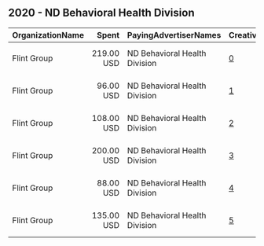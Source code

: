 ## 2020 - ND Behavioral Health Division 
|OrganizationName|Spent|PayingAdvertiserNames|CreativeUrls|Impressions|Genders|AgeBrackets|CountryCodes|BillingAddresses|CandidateBallotInformation|
|:---|---:|:---|:---|---:|:---|:---|:---|:---|:---|
|Flint Group|219.00 USD|ND Behavioral Health Division|[0](https://www.snap.com/political-ads/asset/78e7ea8c902938182426f1cb9837bf7dc92f64825f2cdc93ed4a5755fce5af5b?mediaType=mp4)|148,175||16+|united states|"101 N 10th Street Suite 100,Fargo,58102,US"|ND Behavioral Health Division|
|Flint Group|96.00 USD|ND Behavioral Health Division|[1](https://www.snap.com/political-ads/asset/f453115eb51f87f7123374bb224275013c65b8c3d854f1bf5ae2be4dc7c4d3d8?mediaType=mp4)|70,759||16+|united states|"101 N 10th Street Suite 100,Fargo,58102,US"|ND Behavioral Health Division|
|Flint Group|108.00 USD|ND Behavioral Health Division|[2](https://www.snap.com/political-ads/asset/17dac110b4586278b164214756b8dcd890a16d631e136d6030b03b5e4734bf00?mediaType=mp4)|79,247||16+|united states|"101 N 10th Street Suite 100,Fargo,58102,US"|ND Behavioral Health Division|
|Flint Group|200.00 USD|ND Behavioral Health Division|[3](https://www.snap.com/political-ads/asset/78e7ea8c902938182426f1cb9837bf7dc92f64825f2cdc93ed4a5755fce5af5b?mediaType=mp4)|152,509||16+|united states|"101 N 10th Street Suite 100,Fargo,58102,US"|ND Behavioral Health Division|
|Flint Group|88.00 USD|ND Behavioral Health Division|[4](https://www.snap.com/political-ads/asset/f453115eb51f87f7123374bb224275013c65b8c3d854f1bf5ae2be4dc7c4d3d8?mediaType=mp4)|69,101||16+|united states|"101 N 10th Street Suite 100,Fargo,58102,US"|ND Behavioral Health Division|
|Flint Group|135.00 USD|ND Behavioral Health Division|[5](https://www.snap.com/political-ads/asset/17dac110b4586278b164214756b8dcd890a16d631e136d6030b03b5e4734bf00?mediaType=mp4)|106,469||16+|united states|"101 N 10th Street Suite 100,Fargo,58102,US"|ND Behavioral Health Division|
